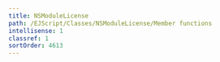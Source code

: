 ```yaml
---
title: NSModuleLicense
path: /EJScript/Classes/NSModuleLicense/Member functions
intellisense: 1
classref: 1
sortOrder: 4613
---
```





